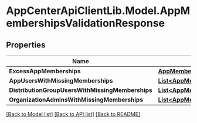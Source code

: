 # AppCenterApiClientLib.Model.AppMembershipsValidationResponse
## Properties

Name | Type | Description | Notes
------------ | ------------- | ------------- | -------------
**ExcessAppMemberships** | [**AppMembershipsValidationResponseExcessAppMemberships**](AppMembershipsValidationResponseExcessAppMemberships.md) |  | [optional] 
**AppUsersWithMissingMemberships** | [**List&lt;AppMembershipsValidationResponseAppUsersWithMissingMemberships&gt;**](AppMembershipsValidationResponseAppUsersWithMissingMemberships.md) |  | [optional] 
**DistributionGroupUsersWithMissingMemberships** | [**List&lt;AppMembershipsValidationResponseDistributionGroupUsersWithMissingMemberships&gt;**](AppMembershipsValidationResponseDistributionGroupUsersWithMissingMemberships.md) |  | [optional] 
**OrganizationAdminsWithMissingMemberships** | [**List&lt;AppMembershipsValidationResponseOrganizationAdminsWithMissingMemberships&gt;**](AppMembershipsValidationResponseOrganizationAdminsWithMissingMemberships.md) |  | [optional] 

[[Back to Model list]](../README.md#documentation-for-models) [[Back to API list]](../README.md#documentation-for-api-endpoints) [[Back to README]](../README.md)

